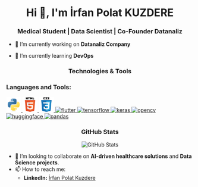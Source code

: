 <h1 align="center">Hi 👋, I'm İrfan Polat KUZDERE</h1>
<h3 align="center">Medical Student | Data Scientist | Co-Founder Datanaliz </h3>

- 🔭 I’m currently working on **Datanaliz Company**

- 🌱 I’m currently learning **DevOps**

<h3 align="center">Technologies & Tools</h3>
<h3 align="left">Languages and Tools:</h3>
<p align="left"> 
  <a href="https://www.python.org" target="_blank" rel="noreferrer"> 
    <img src="https://raw.githubusercontent.com/devicons/devicon/master/icons/python/python-original.svg" alt="python" width="40" height="40"/> 
  </a> 
  <a href="https://www.w3schools.com/html/" target="_blank" rel="noreferrer"> 
    <img src="https://raw.githubusercontent.com/devicons/devicon/master/icons/html5/html5-original-wordmark.svg" alt="html5" width="40" height="40"/> 
  </a>
  <a href="https://www.w3schools.com/css/" target="_blank" rel="noreferrer"> 
    <img src="https://raw.githubusercontent.com/devicons/devicon/master/icons/css3/css3-original-wordmark.svg" alt="css3" width="40" height="40"/> 
  </a>
  <a href="https://flutter.dev" target="_blank" rel="noreferrer"> 
    <img src="https://www.vectorlogo.zone/logos/flutterio/flutterio-icon.svg" alt="flutter" width="40" height="40"/> 
  </a> 
  <a href="https://www.tensorflow.org" target="_blank" rel="noreferrer"> 
    <img src="https://www.vectorlogo.zone/logos/tensorflow/tensorflow-icon.svg" alt="tensorflow" width="40" height="40"/> 
  </a>
  <a href="https://keras.io/" target="_blank" rel="noreferrer"> 
    <img src="https://upload.wikimedia.org/wikipedia/commons/a/ae/Keras_logo.svg" alt="keras" width="40" height="40"/>
  </a>
  <a href="https://opencv.org/" target="_blank" rel="noreferrer"> 
    <img src="https://www.vectorlogo.zone/logos/opencv/opencv-icon.svg" alt="opencv" width="40" height="40"/> 
  </a> 
  <a href="https://huggingface.co/models" target="_blank" rel="noreferrer"> 
    <img src="https://huggingface.co/front/assets/huggingface_logo.svg" alt="huggingface" width="40" height="40"/>
  </a>
  <a href="https://pandas.pydata.org/" target="_blank" rel="noreferrer"> 
    <img src="https://pandas.pydata.org/static/img/pandas_mark.svg" alt="pandas" width="40" height="40"/> 
  </a> 
</p>
<h3 align="center">GitHub Stats</h3>
<p align="center">
  <img src="https://github-readme-stats.vercel.app/api?username=drpolat&show_icons=true&theme=radical" alt="GitHub Stats"/>
</p>


- 👯 I’m looking to collaborate on **AI-driven healthcare solutions** and **Data Science projects**.  
- 📫 How to reach me:  
  - **LinkedIn:** [İrfan Polat Kuzdere](www.linkedin.com/in/irfanpolatkuzdere)
